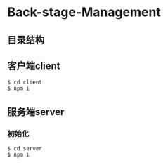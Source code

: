 # Back-stage-Management


## 目录结构

## 客户端client

```
$ cd client
$ npm i
```


## 服务端server

### 初始化
```
$ cd server
$ npm i
```

